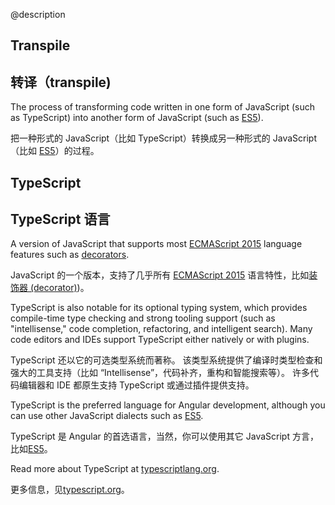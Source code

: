 @description

## Transpile

## 转译（transpile)

<div class="l-sub-section">

The process of transforming code written in one form of JavaScript
(such as TypeScript) into another form of JavaScript  (such as [ES5](_fragments/glossary-t2#es5)).

把一种形式的 JavaScript（比如 TypeScript）转换成另一种形式的 JavaScript（比如 [ES5](_fragments/glossary-t2#es5)）的过程。

</div>

## TypeScript

## TypeScript 语言

<div class="l-sub-section">

A version of JavaScript that supports most [ECMAScript 2015](_fragments/glossary-t2#es2015)
language features such as [decorators](_fragments/glossary-t2#decorator).

JavaScript 的一个版本，支持了几乎所有 [ECMAScript 2015](_fragments/glossary-t2#ecmascript=2015) 语言特性，比如[装饰器 (decorator)](_fragments/glossary-t2#decorator))。

TypeScript is also notable for its optional typing system, which provides
compile-time type checking and strong tooling support (such as "intellisense,"
code completion, refactoring, and intelligent search). Many code editors
and IDEs support TypeScript either natively or with plugins.

TypeScript 还以它的可选类型系统而著称。
该类型系统提供了编译时类型检查和强大的工具支持（比如 “Intellisense”，代码补齐，重构和智能搜索等）。
许多代码编辑器和 IDE 都原生支持 TypeScript 或通过插件提供支持。

TypeScript is the preferred language for Angular development, although
you can use other JavaScript dialects such as [ES5](_fragments/glossary-t2#es5).

TypeScript 是 Angular 的首选语言，当然，你可以使用其它 JavaScript 方言，比如[ES5](_fragments/glossary-t2#es5)。

Read more about TypeScript at [typescriptlang.org](http://www.typescriptlang.org/).

更多信息，见[typescript.org](http://www.typescriptlang.org/)。

</div>

